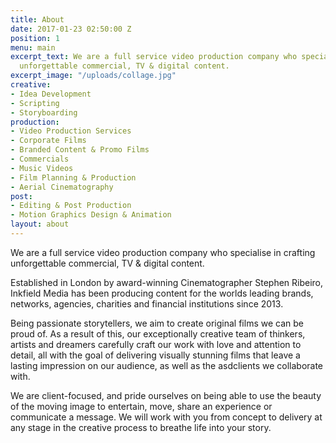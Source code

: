 ```yaml
---
title: About
date: 2017-01-23 02:50:00 Z
position: 1
menu: main
excerpt_text: We are a full service video production company who specialise in crafting
  unforgettable commercial, TV & digital content.
excerpt_image: "/uploads/collage.jpg"
creative:
- Idea Development
- Scripting
- Storyboarding
production:
- Video Production Services
- Corporate Films
- Branded Content & Promo Films
- Commercials
- Music Videos
- Film Planning & Production
- Aerial Cinematography
post:
- Editing & Post Production
- Motion Graphics Design & Animation
layout: about
---
```


We are a full service video production company who specialise in crafting unforgettable commercial, TV & digital content.

Established in London by award-winning Cinematographer Stephen Ribeiro, Inkfield Media has been producing content for the worlds leading brands, networks, agencies, charities and financial institutions since 2013.

Being passionate storytellers, we aim to create original films we can be proud of. As a result of this, our exceptionally creative team of thinkers, artists and dreamers carefully craft our work with love and attention to detail, all with the goal of delivering visually stunning films that leave a lasting impression on our audience, as well as the asdclients we collaborate with.

We are client-focused, and pride ourselves on being able to use the beauty of the moving image to entertain, move, share an experience or communicate a message. We will work with you from concept to delivery at any stage in the creative process to breathe life into your story.